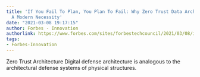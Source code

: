 ```yaml
---
title: 'If You Fail To Plan, You Plan To Fail: Why Zero Trust Data Architecture Is
  A Modern Necessity'
date: "2021-03-08 19:17:15"
author: Forbes - Innovation
authorlink: https://www.forbes.com/sites/forbestechcouncil/2021/03/08/if-you-fail-to-plan-you-plan-to-fail-why-zero-trust-data-architecture-is-a-modern-necessity/
tags:
- Forbes-Innovation
---
```

Zero Trust Architecture Digital defense architecture is analogous to the architectural defense systems of physical structures.